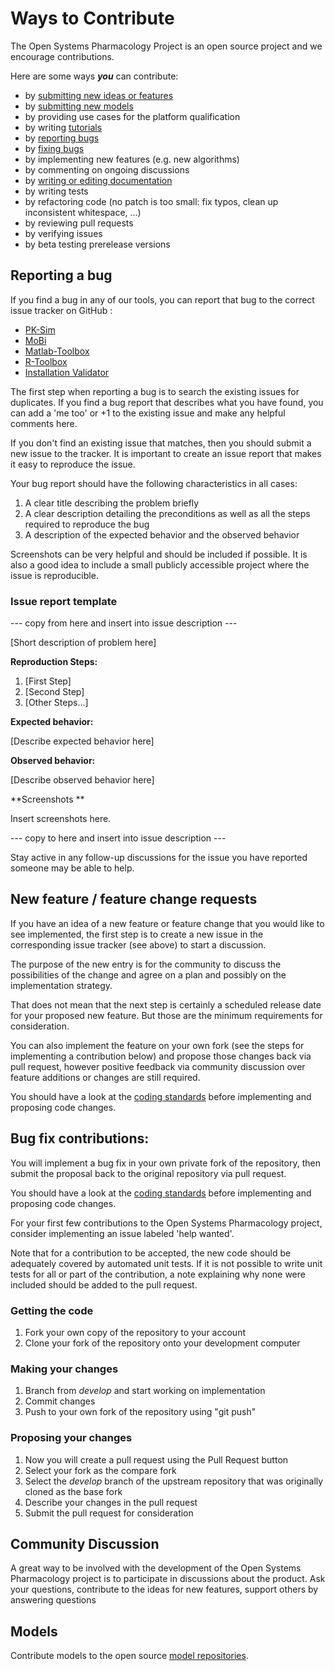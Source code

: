 # Ways to Contribute
The Open Systems Pharmacology Project is an open source project and we encourage contributions. 

Here are some ways ***you*** can contribute:

* by [submitting new ideas or features](#new-feature--feature-change-requests)
* by [submitting new models](#models)
* by providing use cases for the platform qualification
* by writing [tutorials](http://www.open-systems-pharmacology.org/#tutorials)
* by [reporting bugs](#reporting-a-bug)
* by [fixing bugs](#bug-fix-contributions)
* by implementing new features (e.g. new algorithms)
* by commenting on ongoing discussions
* by [writing or editing documentation](https://docs.open-systems-pharmacology.org/how-to-contribute)
* by writing tests
* by refactoring code (no patch is too small: fix typos, clean up inconsistent whitespace, ...)
* by reviewing pull requests
* by verifying issues
* by beta testing prerelease versions

## Reporting a bug

If you find a bug in any of our tools, you can report that bug to the correct issue tracker on GitHub :
* [PK-Sim](https://github.com/Open-Systems-Pharmacology/PK-Sim/issues)
* [MoBi](https://github.com/Open-Systems-Pharmacology/MoBi/issues)
* [Matlab-Toolbox](https://github.com/Open-Systems-Pharmacology/Matlab-Toolbox/issues)
* [R-Toolbox](https://github.com/Open-Systems-Pharmacology/R-Toolbox/issues)
* [Installation Validator](https://github.com/Open-Systems-Pharmacology/InstallationValidator/issues)

The first step when reporting a bug is to search the existing issues for duplicates. If you find a bug report that describes what you have found, you can add a 'me too' or +1 to the existing issue and make any helpful comments here.

If you don't find an existing issue that matches, then you should submit a new issue to the tracker. It is important to create an issue report that makes it easy to reproduce the issue. 

Your bug report should have the following characteristics in all cases:

1. A clear title describing the problem briefly
1. A clear description detailing the preconditions as well as all the steps required to reproduce the bug
1. A description of the expected behavior and the observed behavior


Screenshots can be very helpful and should be included if possible.
It is also a good idea to include a small publicly accessible project where the issue is reproducible.

### Issue report template
--- copy from here and insert into issue description ---

[Short description of problem here]

**Reproduction Steps:**

1. [First Step]
2. [Second Step]
3. [Other Steps...]

**Expected behavior:**

[Describe expected behavior here]

**Observed behavior:**

[Describe observed behavior here]

**Screenshots **

Insert screenshots here.

--- copy to here and insert into issue description ---

Stay active in any follow-up discussions for the issue you have reported someone may be able to help.

## New feature / feature change requests

If you have an idea of a new feature or feature change that you would like to see implemented, the first step is to create a new issue in the corresponding issue tracker (see above) to start a discussion. 

The purpose of the new entry is for the community to discuss the possibilities of the change and agree on a plan and possibly on the implementation strategy.

That does not mean that the next step is certainly a scheduled release date for your proposed new feature. But those are the minimum requirements for consideration.

You can also implement the feature on your own fork (see the steps for implementing a contribution below) and propose those changes back via pull request, however positive feedback via community discussion over feature additions or changes are still required.

You should have a look at the [coding standards](CODING_STANDARDS.md) before implementing and proposing code changes.

## Bug fix contributions:

You will implement a bug fix in your own private fork of the repository, then submit the proposal back to the original repository via pull request.

You should have a look at the [coding standards](CODING_STANDARDS.md) before implementing and proposing code changes. 

For your first few contributions to the Open Systems Pharmacology project, consider implementing an issue labeled 'help wanted'.

Note that for a contribution to be accepted, the new code should be adequately covered by automated unit tests. If it is not possible to write unit tests for all or part of the contribution, a note explaining why none were included should be added to the pull request.

### Getting the code
1. Fork your own copy of the repository to your account
1. Clone your fork of the repository onto your development computer

### Making your changes
1. Branch from *develop* and start working on implementation
1. Commit changes
1. Push to your own fork of the repository using "git push"

### Proposing your changes
1. Now you will create a pull request using the Pull Request button
1. Select your fork as the compare fork
1. Select the *develop* branch of the upstream repository that was originally cloned as the base fork
1. Describe your changes in the pull request
1. Submit the pull request for consideration

## Community Discussion

A great way to be involved with the development of the Open Systems Pharmacology project is to participate in discussions about the product. Ask your questions, contribute to the ideas for new features, support others by answering questions

## Models

Contribute models to the open source [model repositories](http://osp-models.open-systems-pharmacology.org). 
